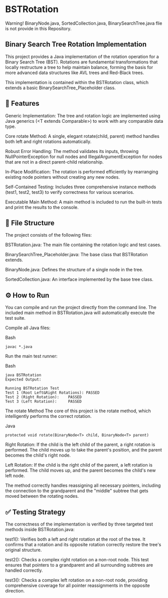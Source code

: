 # BSTRotation
Warning! BinaryNode.java, SortedCollection.java, BinarySearchTree.java flie is not provide in this Repository.
## Binary Search Tree Rotation Implementation
This project provides a Java implementation of the rotation operation for a Binary Search Tree (BST). Rotations are fundamental transformations that locally restructure a tree to help maintain balance, forming the basis for more advanced data structures like AVL trees and Red-Black trees.

This implementation is contained within the BSTRotation class, which extends a basic BinarySearchTree_Placeholder class.

## 🚀 Features
Generic Implementation: The tree and rotation logic are implemented using Java generics (<T extends Comparable<T>>) to work with any comparable data type.

Core rotate Method: A single, elegant rotate(child, parent) method handles both left and right rotations automatically.

Robust Error Handling: The method validates its inputs, throwing NullPointerException for null nodes and IllegalArgumentException for nodes that are not in a direct parent-child relationship.

In-Place Modification: The rotation is performed efficiently by rearranging existing node pointers without creating any new nodes.

Self-Contained Testing: Includes three comprehensive instance methods (test1, test2, test3) to verify correctness for various scenarios.

Executable Main Method: A main method is included to run the built-in tests and print the results to the console.

## 📂 File Structure
The project consists of the following files:

BSTRotation.java: The main file containing the rotation logic and test cases.

BinarySearchTree_Placeholder.java: The base class that BSTRotation extends.

BinaryNode.java: Defines the structure of a single node in the tree.

SortedCollection.java: An interface implemented by the base tree class.

## ⚙️ How to Run
You can compile and run the project directly from the command line. The included main method in BSTRotation.java will automatically execute the test suite.

Compile all Java files:

Bash

```plaintext
javac *.java
```
Run the main test runner:

Bash

```plaintext
java BSTRotation
Expected Output:

Running BSTRotation Test
Test 1 (Root Left&Right Rotations): PASSED
Test 2 (Right Rotation):    PASSED
Test 3 (Left Rotation):     PASSED
```

The rotate Method
The core of this project is the rotate method, which intelligently performs the correct rotation.

Java
```plaintext
protected void rotate(BinaryNode<T> child, BinaryNode<T> parent)
```

Right Rotation: If the child is the left child of the parent, a right rotation is performed. The child moves up to take the parent's position, and the parent becomes the child's right node.

Left Rotation: If the child is the right child of the parent, a left rotation is performed. The child moves up, and the parent becomes the child's new left node.

The method correctly handles reassigning all necessary pointers, including the connection to the grandparent and the "middle" subtree that gets moved between the rotating nodes.

## ✅ Testing Strategy
The correctness of the implementation is verified by three targeted test methods inside BSTRotation.java:

test1(): Verifies both a left and right rotation at the root of the tree. It confirms that a rotation and its opposite rotation correctly restore the tree's original structure.

test2(): Checks a complex right rotation on a non-root node. This test ensures that pointers to a grandparent and all surrounding subtrees are handled correctly.

test3(): Checks a complex left rotation on a non-root node, providing comprehensive coverage for all pointer reassignments in the opposite direction.
